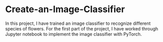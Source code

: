 # Create-an-Image-Classifier
In this project, I have trained an image classifier to recognize different species of flowers. For the first part of the project, I have worked through Jupyter notebook to implement the image classifier with PyTorch.
